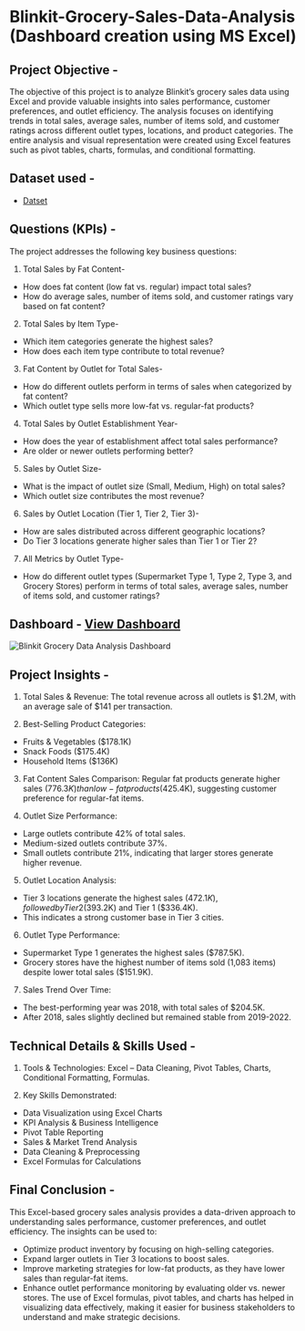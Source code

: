 # Blinkit-Grocery-Sales-Data-Analysis (Dashboard creation using MS Excel)

## Project Objective -
The objective of this project is to analyze Blinkit’s grocery sales data using Excel and provide valuable insights into sales performance, customer preferences, and outlet efficiency. The analysis focuses on identifying trends in total sales, average sales, number of items sold, and customer ratings across different outlet types, locations, and product categories. The entire analysis and visual representation were created using Excel features such as pivot tables, charts, formulas, and conditional formatting.

## Dataset used -
- <a href="https://github.com/NikhilRoyDA/Blinkit-Grocery-Sales-Analysis/blob/main/Blinkit%20Grocery%20Data%20Analysis.xlsx">Datset</a>

## Questions (KPIs) -
The project addresses the following key business questions:
1.	Total Sales by Fat Content-
-	How does fat content (low fat vs. regular) impact total sales?
-	How do average sales, number of items sold, and customer ratings vary based on fat content?
2.	Total Sales by Item Type-
- Which item categories generate the highest sales?
- How does each item type contribute to total revenue?
3.	Fat Content by Outlet for Total Sales-
- How do different outlets perform in terms of sales when categorized by fat content?
- Which outlet type sells more low-fat vs. regular-fat products?
4.	Total Sales by Outlet Establishment Year-
- How does the year of establishment affect total sales performance?
- Are older or newer outlets performing better?
5.	Sales by Outlet Size-
- What is the impact of outlet size (Small, Medium, High) on total sales?
- Which outlet size contributes the most revenue?
6.	Sales by Outlet Location (Tier 1, Tier 2, Tier 3)-
- How are sales distributed across different geographic locations?
- Do Tier 3 locations generate higher sales than Tier 1 or Tier 2?
7.	All Metrics by Outlet Type-
-	How do different outlet types (Supermarket Type 1, Type 2, Type 3, and Grocery Stores) perform in terms of total sales, average sales, number of items sold, and customer ratings?

## Dashboard - <a href="https://github.com/NikhilRoyDA/Blinkit-Grocery-Sales-Analysis/blob/main/Blinkit%20Grocery%20Data%20Analysis%20Dashboard.png">View Dashboard</a>
![Blinkit Grocery Data Analysis Dashboard](https://github.com/user-attachments/assets/a839d1b4-aa57-4b8d-9c8c-3b28bcf2356f)


## Project Insights -
1.	Total Sales & Revenue: The total revenue across all outlets is $1.2M, with an average sale of $141 per transaction.

2.	Best-Selling Product Categories:
-	Fruits & Vegetables ($178.1K)
-	Snack Foods ($175.4K)
-	Household Items ($136K)
3.	Fat Content Sales Comparison: Regular fat products generate higher sales ($776.3K) than low-fat products ($425.4K), suggesting customer preference for regular-fat items.

4.	Outlet Size Performance:
-	Large outlets contribute 42% of total sales.
-	Medium-sized outlets contribute 37%.
-	Small outlets contribute 21%, indicating that larger stores generate higher revenue.
5.	Outlet Location Analysis:
-	Tier 3 locations generate the highest sales ($472.1K), followed by Tier 2 ($393.2K) and Tier 1 ($336.4K).
-	This indicates a strong customer base in Tier 3 cities.
6.	Outlet Type Performance:
-	Supermarket Type 1 generates the highest sales ($787.5K).
-	Grocery stores have the highest number of items sold (1,083 items) despite lower total sales ($151.9K).
7.	Sales Trend Over Time:
-	The best-performing year was 2018, with total sales of $204.5K.
-	After 2018, sales slightly declined but remained stable from 2019-2022.

## Technical Details & Skills Used -
1. Tools & Technologies: Excel – Data Cleaning, Pivot Tables, Charts, Conditional Formatting, Formulas.

2. Key Skills Demonstrated:
- Data Visualization using Excel Charts
- KPI Analysis & Business Intelligence
- Pivot Table Reporting
- Sales & Market Trend Analysis
- Data Cleaning & Preprocessing
- Excel Formulas for Calculations

## Final Conclusion -
This Excel-based grocery sales analysis provides a data-driven approach to understanding sales performance, customer preferences, and outlet efficiency. The insights can be used to:
-	Optimize product inventory by focusing on high-selling categories.
- Expand larger outlets in Tier 3 locations to boost sales.
- Improve marketing strategies for low-fat products, as they have lower sales than regular-fat items.
- Enhance outlet performance monitoring by evaluating older vs. newer stores.
The use of Excel formulas, pivot tables, and charts has helped in visualizing data effectively, making it easier for business stakeholders to understand and make strategic decisions.






